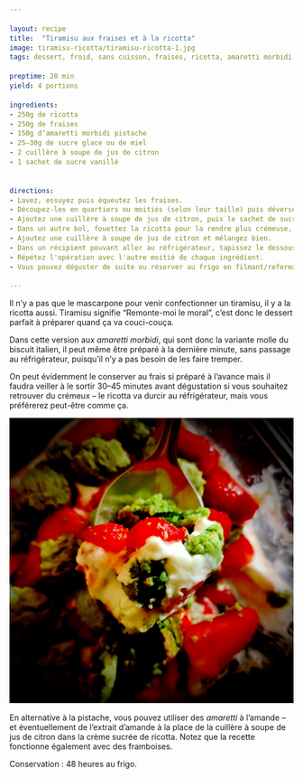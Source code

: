 ```yaml
---

layout: recipe
title:  "Tiramisu aux fraises et à la ricotta"
image: tiramisu-ricotta/tiramisu-ricotta-1.jpg
tags: dessert, froid, sans cuisson, fraises, ricotta, amaretti morbidi, crémeux

preptime: 20 min
yield: 4 portions

ingredients:
- 250g de ricotta
- 250g de fraises
- 150g d’amaretti morbidi pistache
- 25–30g de sucre glace ou de miel
- 2 cuillère à soupe de jus de citron
- 1 sachet de sucre vanillé


directions:
- Lavez, essuyez puis équeutez les fraises. 
- Découpez-les en quartiers ou moitiés (selon leur taille) puis déversez-les dans un bol. 
- Ajoutez une cuillère à soupe de jus de citron, puis le sachet de sucre vanillé, et mélangez bien avec une cuillère pour napper l'ensemble des morceaux. Réservez.
- Dans un autre bol, fouettez la ricotta pour la rendre plus crémeuse, ajoutez le sucre glace/miel et battez pour obtenir une crème bien lisse, sans grumeau. 
- Ajoutez une cuillère à soupe de jus de citron et mélangez bien. 
- Dans un récipient pouvant aller au réfrigérateur, tapissez le dessous de la moitié de crème ricotta, puis faites une deuxième couche avec la moitié de fraises, et enfin la moitié d'amaretti que vous aurez grossièrement émiettés (l'idée est d'avoir des gros morceaux, donc de découper chaque amaretti en 3 ou en 4).
- Répétez l'opération avec l'autre moitié de chaque ingrédient. 
- Vous pouvez déguster de suite ou réserver au frigo en filmant/refermant le récipient. 

---
```


Il n’y a pas que le mascarpone pour venir confectionner un tiramisu, il y a la ricotta aussi. Tiramisu signifie “Remonte-moi le moral”, c’est donc le dessert parfait à préparer quand ça va couci-couça. 

Dans cette version aux <i lang="en">amaretti morbidi</i>, qui sont donc la variante molle du biscuit italien, il peut même être préparé à la dernière minute, sans passage au réfrigérateur, puisqu’il n’y a pas besoin de les faire tremper. 

On peut évidemment le conserver au frais si préparé à l’avance mais il faudra veiller à le sortir 30–45 minutes avant dégustation si vous souhaitez retrouver du crémeux – le ricotta va durcir au réfrigérateur, mais vous préférerez peut-être comme ça.

![Vanille fraise pistache, crémeux et moelleux, le tout aux couleurs du drapeau italien. La dolce vita.](../images/tiramisu-ricotta/tiramisu-ricotta-2.jpg)

En alternative à la pistache, vous pouvez utiliser des <i lang="en">amaretti</i> à l’amande – et éventuellement de l’extrait d’amande à la place de la cuillère à soupe de jus de citron dans la crème sucrée de ricotta. Notez que la recette fonctionne également avec des framboises.

Conservation&nbsp;: 48 heures au frigo.